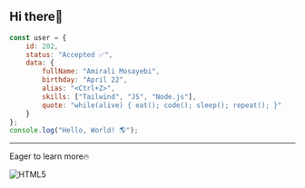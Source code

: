 ## Hi there👋



```javascript
const user = {
    id: 202,
    status: "Accepted ✅",
    data: {
        fullName: "Amirali Mosayebi",
        birthday: "April 22",
        alias: "<Ctrl+Z>",
        skills: ["Tailwind", "JS", "Node.js"],
        quote: "while(alive) { eat(); code(); sleep(); repeat(); }"
    }
};
console.log("Hello, World! 🌎");
```
-----

Eager to learn more🔥



![HTML5](https://img.shields.io/badge/html5-%23E34F26.svg?style=for-the-badge&logo=html5&logoColor=white)

